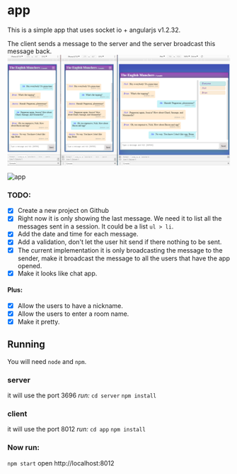 
# app
This is a simple app that uses socket io + angularjs v1.2.32.

The client sends a message to the server and the server broadcast this message back.
![Screenshot](prints/chat-001.png)

![app](http://g.recordit.co/2hAmZVsMR7.gif)

### TODO:
- [x] Create a new project on Github
- [x] Right now it is only showing the last message. We need it to list all the messages sent in a session. It could be a list `ul > li`.
- [x] Add the date and time for each message.
- [x] Add a validation, don't let the user hit send if there nothing to be sent.
- [x] The current implementation it is only broadcasting the message to the sender, make it broadcast the message to all the users that have the app opened.
- [x] Make it looks like chat app.

#### Plus:
- [x] Allow the users to have a nickname.
- [x] Allow the users to enter a room name.
- [x] Make it pretty.

## Running

You will need `node` and `npm`.

### server
it will use the port 3696
*run:*
`cd server`
`npm install`

### client
it will use the port 8012
*run:*
`cd app`
`npm install`

### Now run:
`npm start`
open http://localhost:8012

